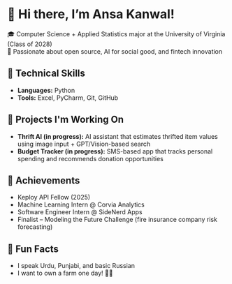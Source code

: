 # 👋 Hi there, I’m Ansa Kanwal!

🎓 Computer Science + Applied Statistics major at the University of Virginia (Class of 2028)  
🌟 Passionate about open source, AI for social good, and fintech innovation  

## 🔧 Technical Skills
- **Languages:** Python  
- **Tools:** Excel, PyCharm, Git, GitHub  

## 🧠 Projects I'm Working On
- **Thrift AI (in progress):** AI assistant that estimates thrifted item values using image input + GPT/Vision-based search  
- **Budget Tracker (in progress):** SMS-based app that tracks personal spending and recommends donation opportunities  

## 🎯 Achievements
- Keploy API Fellow (2025)  
- Machine Learning Intern @ Corvia Analytics  
- Software Engineer Intern @ SideNerd Apps  
- Finalist – Modeling the Future Challenge (fire insurance company risk forecasting)  

## 💬 Fun Facts
- I speak Urdu, Punjabi, and basic Russian  
- I want to own a farm one day! 🐓🌾
